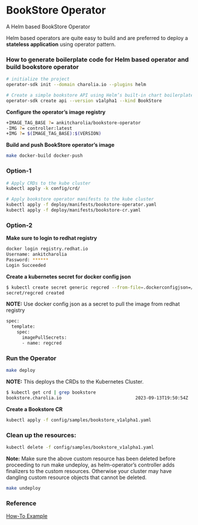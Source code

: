 # BookStore Operator
A Helm based BookStore Operator

Helm based operators are quite easy to build and are preferred to deploy a **stateless application** using operator pattern.

### How to generate boilerplate code for Helm based operator and build bookstore operator
```bash
# initialize the project
operator-sdk init --domain charolia.io --plugins helm

# Create a simple bookstore API using Helm’s built-in chart boilerplate
operator-sdk create api --version v1alpha1 --kind BookStore
```


**Configure the operator’s image registry**
```bash
+IMAGE_TAG_BASE ?= ankitcharolia/bookstore-operator
-IMG ?= controller:latest
+IMG ?= $(IMAGE_TAG_BASE):$(VERSION)
```

**Build and push BookStore operator’s image**
```bash
make docker-build docker-push
```

### Option-1
```bash
# Apply CRDs to the kube cluster
kubectl apply -k config/crd/
```
```bash
# Apply bookstore operator manifests to the kube cluster
kubectl apply -f deploy/manifests/bookstore-operator.yaml
kubectl apply -f deploy/manifests/bookstore-cr.yaml 
```

### Option-2
**Make sure to login to redhat registry**
```bash
docker login registry.redhat.io
Username: ankitcharolia
Password: ******
Login Succeeded
```

**Create a kubernetes secret for docker config json**
```bash
$ kubectl create secret generic regcred --from-file=.dockerconfigjson=/home/acharolia/.docker/config.json --type=kubernetes.io/dockerconfigjson (-n bookstore-operator-system)
secret/regcred created
```

**NOTE:** Use docker config json as a secret to pull the image from redhat registry
```bash
spec:
  template:
    spec:
      imagePullSecrets:
      - name: regcred
```
### Run the Operator
```bash
make deploy
```
**NOTE:** This deploys the CRDs to the Kubernetes Cluster.

```bash
$ kubectl get crd | grep bookstore
bookstore.charolia.io                            2023-09-13T19:50:54Z
```

**Create a Bookstore CR**
```bash
kubectl apply -f config/samples/bookstore_v1alpha1.yaml
```

### Clean up the resources:
```bash
kubectl delete -f config/samples/bookstore_v1alpha1.yaml
```

**Note:** Make sure the above custom resource has been deleted before proceeding to run make undeploy, as helm-operator’s controller adds finalizers to the custom resources. Otherwise your cluster may have dangling custom resource objects that cannot be deleted.

```bash
make undeploy
```

### Reference
[How-To Example](https://help.ovhcloud.com/csm/en-public-cloud-kubernetes-deploy-helm-operator?id=kb_article_view&sysparm_article=KB0049804#customresources)